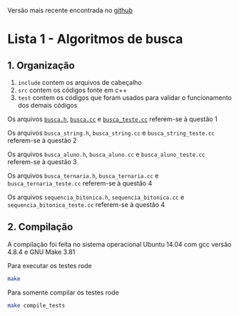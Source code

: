 Versão mais recente encontrada no [github](https://github.com/gabriel-araujjo/search-algorithms)

# Lista 1 - Algoritmos de busca #

## 1. Organização ##

1. `include` contem os arquivos de cabeçalho
2. `src` contem os códigos fonte em c++
3. `test` contem os códigos que foram usados para validar o funcionamento dos
    demais códigos

Os arquivos [`busca.h`](https://github.com/gabriel-araujjo/search-algorithms/blob/master/src/busca.h), [`busca.cc`](https://github.com/gabriel-araujjo/search-algorithms/blob/master/include/busca.cc) e [`busca_teste.cc`](https://github.com/gabriel-araujjo/search-algorithms/blob/master/test/src/busca_teste.cc) referem-se à questão 1

Os arquivos `busca_string.h`, `busca_string.cc` e `busca_string_teste.cc` 
referem-se à questão 2

Os arquivos `busca_aluno.h`, `busca_aluno.cc` e `busca_aluno_teste.cc`
referem-se à questão 3

Os arquivos `busca_ternaria.h`, `busca_ternaria.cc` e `busca_ternaria_teste.cc`
referem-se à questão 4

Os arquivos `sequencia_bitonica.h`, `sequencia_bitonica.cc` e 
`sequencia_bitonica_teste.cc` referem-se à questão 4

## 2. Compilação ##

A compilação foi feita no sistema operacional Ubuntu 14.04 com gcc versão 4.8.4
e GNU Make 3.81

Para executar os testes rode

```bash
make
```

Para somente compilar os testes rode

```bash
make compile_tests
```
